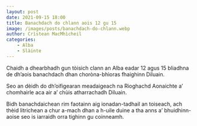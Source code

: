 ```yaml
---
layout: post
date: 2021-09-15 18:00
title: Banachdach do chlann aois 12 gu 15
image: /images/posts/banachdach-do-chlann.webp
author: Crìstean MacMhìcheil
categories:
    - Alba
    - Slàinte
---
```

Chaidh a dhearbhadh gun tòisich clann an Alba eadar 12 agus 15 bliadhna de dh’aois banachdach dhan choròna-bhìoras fhaighinn Diluain.

Seo an dèidh do dh’oifigearan meadaigeach na Rìoghachd Aonaichte a’ chomhairle aca air a’ chùis atharrachadh Diluain.

Bidh banachdaichean rim faotainn aig ionadan-tadhail an toiseach, ach thèid litrichean a chur a-mach dhan a h-uile duine a tha anns a’ bhuidhinn-aoise seo is iarraidh orra tighinn gu coinneamh.

